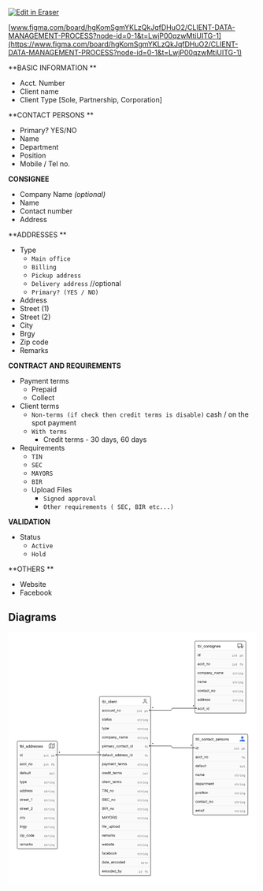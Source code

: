 <p><a target="_blank" href="https://app.eraser.io/workspace/UBo8FJwbJ6GkqIkayFCN" id="edit-in-eraser-github-link"><img alt="Edit in Eraser" src="https://firebasestorage.googleapis.com/v0/b/second-petal-295822.appspot.com/o/images%2Fgithub%2FOpen%20in%20Eraser.svg?alt=media&amp;token=968381c8-a7e7-472a-8ed6-4a6626da5501"></a></p>

 [﻿www.figma.com/board/hgKomSgmYKLzQkJqfDHuO2/CLIENT-DATA-MANAGEMENT-PROCESS?node-id=0-1&t=LwjP00qzwMtiUITG-1](https://www.figma.com/board/hgKomSgmYKLzQkJqfDHuO2/CLIENT-DATA-MANAGEMENT-PROCESS?node-id=0-1&t=LwjP00qzwMtiUITG-1) 



**BASIC INFORMATION **

- Acct. Number
- Client name
- Client Type [Sole, Partnership, Corporation]


**CONTACT PERSONS **

- Primary? YES/NO
- Name
- Department
- Position
- Mobile / Tel no.


**CONSIGNEE**

- Company Name _(optional)_
- Name
- Contact number
- Address


**ADDRESSES **

- Type 
    - `Main office`  
    - `Billing`  
    - `Pickup address `  
    - `Delivery address`  //optional
    - `Primary? (YES / NO)` 
- Address
- Street (1)
- Street (2)
- City
- Brgy
- Zip code
- Remarks


**CONTRACT AND REQUIREMENTS**

- Payment terms
    - Prepaid
    - Collect
- Client terms
    - `Non-terms (if check then credit terms is disable)`  cash / on the spot payment
    - `With terms`  
        - Credit terms - 30 days, 60 days
- Requirements 
    - `TIN`  
    - `SEC`  
    - `MAYORS`  
    - `BIR`  
    - Upload Files
        - `Signed approval`  
        - `Other requirements ( SEC, BIR etc...)` 


**VALIDATION**

- Status
    - `Active`  
    - `Hold` 


**OTHERS **

- Website
- Facebook



<!-- eraser-additional-content -->
## Diagrams
<!-- eraser-additional-files -->
<a href="/CLIENT’S DATA MANAGEMENT-entity-relationship-1.eraserdiagram" data-element-id="rhNZuuNxTKbYKYkQRwHQM"><img src="/.eraser/UBo8FJwbJ6GkqIkayFCN___sKkFHJpiYsXPcATzOBluVMUS1rx2___---diagram----bd7f9964e84500fe705385a25795fada.png" alt="" data-element-id="rhNZuuNxTKbYKYkQRwHQM" /></a>
<!-- end-eraser-additional-files -->
<!-- end-eraser-additional-content -->
<!--- Eraser file: https://app.eraser.io/workspace/UBo8FJwbJ6GkqIkayFCN --->
